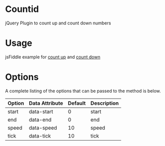 # Countid
jQuery Plugin to count up and count down numbers

# Usage
jsFiddle example for [count up](https://jsfiddle.net/miso25/x89kLoqc/) and [count down](https://jsfiddle.net/miso25/4a4j0bgd/)

# Options
A complete listing of the options that can be passed to the method is below.

Option | Data Attribute | Default | Description
----|------|----|----
start | data-start  | 0  | start
end | data-end  | 0  | end
speed | data-speed  | 10  | speed
tick | data-tick  | 10  | tick
